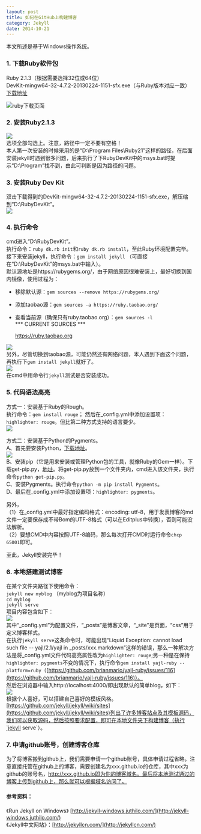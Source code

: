 ```yaml
---
layout: post
title: 如何在GitHub上构建博客
category: Jekyll
date: 2014-10-21
---
```

本文所述是基于Windows操作系统。

### **1. 下载Ruby软件包**  ###
Ruby 2.1.3（根据需要选择32位或64位）  
DevKit-mingw64-32-4.7.2-20130224-1151-sfx.exe（与Ruby版本对应一致）  
[下载地址](http://rubyinstaller.org/downloads/)

![ruby下载页面](http://iofisher.qiniudn.com/%40%2Fblog%2Fruby_installers.jpg)

### **2. 安装Ruby2.1.3** ###
![](http://iofisher.qiniudn.com/%40%2Fblog%2Finstall_ruby.jpg)  
选项全部勾选上。注意，路径中一定不要有空格！  
本人第一次安装的时候采用的是“D:\Program Files\Ruby21”这样的路径，在后面安装jekyll时遇到很多问题，后来执行了下RubyDevKit中的msys.bat时提示“D:\Program”找不到，由此可判断是因为路径的问题。

### **3. 安装Ruby Dev Kit** ###
双击下载得到的DevKit-mingw64-32-4.7.2-20130224-1151-sfx.exe，解压缩到“D:\RubyDevKit”。  
![](http://iofisher.qiniudn.com/%40%2Fblog%2Finstall_rubydevkit.jpg)


### **4. 执行命令** ###
cmd进入“D:\RubyDevKit”。  
执行命令：`ruby dk.rb init`和`ruby dk.rb install`，至此Ruby环境配置完毕。  
接下来安装jekyll，执行命令：`gem install jekyll` （可直接在“D:\RubyDevKit”的msys.bat中输入）。  
默认源地址是https://rubygems.org/，由于网络原因很难安装上，最好切换到国内镜像，使用过程为：


- 移除默认源：`gem sources --remove https://rubygems.org/`
- 添加taobao源：`gem sources -a https://ruby.taobao.org/`  

- 查看当前源（确保只有ruby.taobao.org）：`gem sources -l`  
     *** CURRENT SOURCES ***

     https://ruby.taobao.org
  
![](http://iofisher.qiniudn.com/%40%2Fblog%2Finstall_ruby_cmd.jpg)  
另外，尽管切换到taobao源，可能仍然还有网络问题，本人遇到下面这个问题，再执行下`gem install jekyll`就好了。  
![](http://iofisher.qiniudn.com/%40%2Fblog%2Finstall_ruby_network_problem.jpg)  
在cmd中用命令行`jekyll`测试是否安装成功。

### **5. 代码语法高亮** ###
方式一：安装基于Ruby的Rough。  
执行命令：`gem install rouge`；
然后在_config.yml中添加设置项：`highlighter: rouge`。但比第二种方式支持的语言要少。  
![](http://iofisher.qiniudn.com/%40%2Fblog%2Fgem_install_rough.jpg)  

方式二：安装基于Python的Pygments。  
A、首先要安装Python，[下载地址](https://www.python.org/download/)。  
![](http://iofisher.qiniudn.com/%40%2Fblog%2Finstall_python.jpg)    
B、安装pip（它是用来安装或管理Python包的工具，就像Ruby的Gem一样）。下载get-pip.py，[地址](https://pip.pypa.io/en/latest/installing.html)。将get-pip.py放到一个文件夹内，cmd进入该文件夹，执行命令`python get-pip.py`。  
C、安装Pygments。执行命令`python -m pip install Pygments`。  
D、最后在_config.yml中添加设置项：`highlighter: pygments`。

另外，  
（1）在_config.yml中最好指定编码格式：encoding: utf-8，用于发表博客的md文件一定要保存成不带Bom的UTF-8格式（可以在Editplus中转换），否则可能没法解析。  
（2）要想CMD中内容按照UTF-8编码，那么每次打开CMD时运行命令`chcp 65001`即可。

至此，Jekyll安装完毕！

### **6. 本地搭建测试博客** ###

在某个文件夹路径下使用命令：  
`jekyll new myblog` （myblog为项目名称）  
`cd myblog`  
`jekyll serve`  
项目内容包含如下：  
![](http://iofisher.qiniudn.com/%40%2Fblog%2Fjekyll_demo_blog.png)  
其中“\_config.yml”为配置文件，“\_posts”是博客文章，“\_site”是页面，“css”用于定义博客样式。  
在执行`jekyll serve`这条命令时，可能出现“Liquid Exception: cannot load such file -- yajl/2.1/yajl in _posts/xxx.markdown”这样的错误，那么一种解决方法是将_config.yml文件代码高亮属性改为`highlighter: rouge`;另一种是在保持`highlighter: pygments`不变的情况下，执行命令`gem install yajl-ruby --platform=ruby`（[https://github.com/brianmario/yajl-ruby/issues/116](https://github.com/brianmario/yajl-ruby/issues/116)）。  
然后在浏览器中输入http://localhost:4000/即出现默认的简单blog，如下：  
![](http://iofisher.qiniudn.com/%40%2Fblog%2Fsimple_demo_blog.png)  
根据个人喜好，可以搭建自己喜好的模板风格。[https://github.com/jekyll/jekyll/wiki/sites](https://github.com/jekyll/jekyll/wiki/sites)列出了许多博客站点及其模板源码，我们可以获取源码，然后按照要求配置，即可在本地文件夹下构建博客（执行`jekyll serve`）。

### **7. 申请github账号，创建博客仓库** ###
为了将博客搬到github上，我们需要申请一个github账号，具体申请过程省略。注意直接托管在github上的博客，需要创建名为xxx.github.io的仓库，其中xxx为github的账号名，http://xxx.github.io即为你的博客域名。最后将本地测试通过的博客上传到github上，那么就可以根据域名访问了。
  


#### 参考资料： ####
《Run Jekyll on Windows》 [http://jekyll-windows.juthilo.com/](http://jekyll-windows.juthilo.com/)  
《Jekyll中文网站》：[http://jekyllcn.com/](http://jekyllcn.com/)